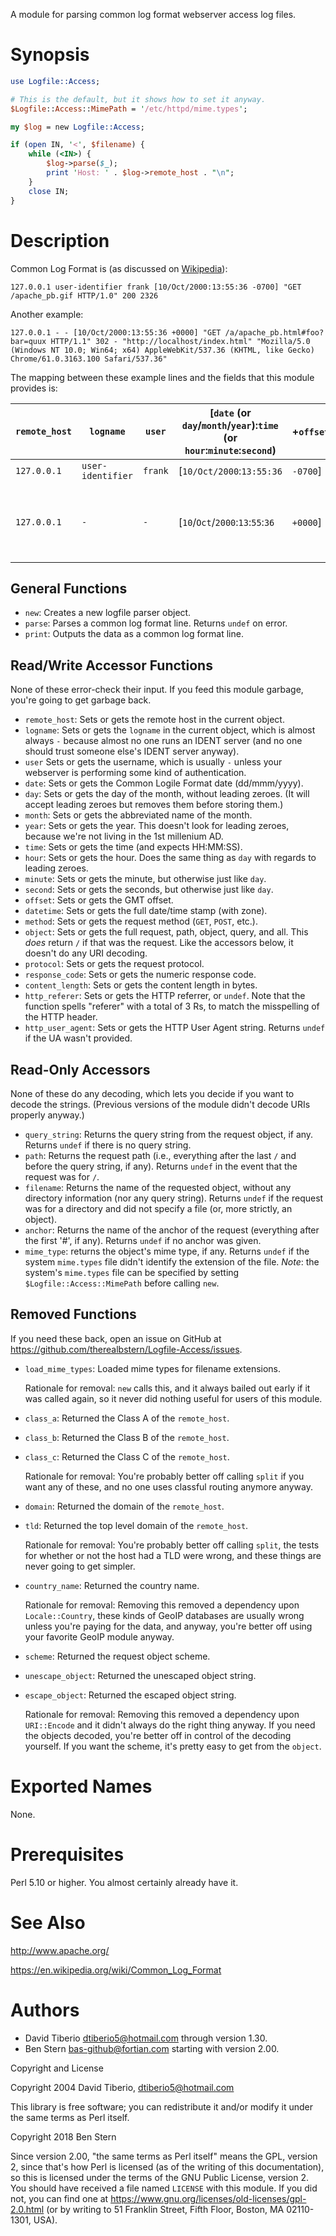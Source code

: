 A module for parsing common log format webserver access log files.

# Synopsis

```perl
use Logfile::Access;

# This is the default, but it shows how to set it anyway.
$Logfile::Access::MimePath = '/etc/httpd/mime.types';

my $log = new Logfile::Access;

if (open IN, '<', $filename) {
    while (<IN>) {
        $log->parse($_);
        print 'Host: ' . $log->remote_host . "\n";
    }
    close IN;
}
```

# Description

Common Log Format is (as discussed on [Wikipedia](https://en.wikipedia.org/wiki/Common_Log_Format)):

`127.0.0.1 user-identifier frank [10/Oct/2000:13:55:36 -0700] "GET /apache_pb.gif HTTP/1.0" 200 2326`

Another example:

`127.0.0.1 - - [10/Oct/2000:13:55:36 +0000] "GET /a/apache_pb.html#foo?bar=quux HTTP/1.1" 302 - "http://localhost/index.html" "Mozilla/5.0 (Windows NT 10.0; Win64; x64) AppleWebKit/537.36 (KHTML, like Gecko) Chrome/61.0.3163.100 Safari/537.36"`

The mapping between these example lines and the fields that this module provides is:

`remote_host` | `logname` | `user` | [`date` (or `day`/`month`/`year`):`time` (or `hour`:`minute`:`second`) | +`offset`] | "`method` | `object` (or `path`/`filename`#`anchor`?`query_string`) | `protocol`" | `response_code` | `content_length` | `http_referer` | `http_user_agent`
--------------|-----------|--------|-----------------------------------------------------------------------|-------------|-----------|---------------------------------------------------------|-------------|-----------------|------------------|----------------|------------------
`127.0.0.1` | `user-identifier` | `frank` | [`10/Oct/2000`:`13:55:36` | `-0700`] | "`GET` | `/apache_pb.gif` | `HTTP/1.0`" | `200` | `2326`
`127.0.0.1` | `-` | `-` | [`10`/`Oct`/`2000`:`13`:`55`:`36` | `+0000`] | "`GET` | `/a`/`apache_pb.html`#`foo`?`bar=quux` | `HTTP/1.1`" | `302` | `-` | "`http://localhost/index.html`" | "`Mozilla/5.0 (Windows NT 10.0; Win64; x64) AppleWebKit/537.36 (KHTML, like Gecko) Chrome/61.0.3163.100 Safari/537.36`"

## General Functions

* `new`: Creates a new logfile parser object.
* `parse`: Parses a common log format line.  Returns `undef` on error.
* `print`: Outputs the data as a common log format line.

## Read/Write Accessor Functions

None of these error-check their input. If you feed this module garbage, you're
going to get garbage back.

* `remote_host`: Sets or gets the remote host in the current object.
* `logname`: Sets or gets the `logname` in the current object, which is almost
  always `-` because almost no one runs an IDENT server (and no one should trust
  someone else's IDENT server anyway).
* `user` Sets or gets the username, which is usually `-` unless your webserver
  is performing some kind of authentication.
* `date`: Sets or gets the Common Logile Format date (dd/mmm/yyyy).
* `day`: Sets or gets the day of the month, without leading zeroes.  (It will
  accept leading zeroes but removes them before storing them.)
* `month`: Sets or gets the abbreviated name of the month.
* `year`: Sets or gets the year. This doesn't look for leading zeroes,
  because we're not living in the 1st millenium AD.
* `time`: Sets or gets the time (and expects HH:MM:SS).
* `hour`: Sets or gets the hour.  Does the same thing as `day` with regards to
  leading zeroes.
* `minute`: Sets or gets the minute, but otherwise just like `day`.
* `second`: Sets or gets the seconds, but otherwise just like `day`.
* `offset`: Sets or gets the GMT offset.
* `datetime`: Sets or gets the full date/time stamp (with zone).
* `method`: Sets or gets the request method (`GET`, `POST`, etc.).
* `object`: Sets or gets the full request, path, object, query, and all.  This
  *does* return `/` if that was the request.  Like the accessors below, it
  doesn't do any URI decoding.
* `protocol`: Sets or gets the request protocol.
* `response_code`: Sets or gets the numeric response code.
* `content_length`: Sets or gets the content length in bytes.
* `http_referer`: Sets or gets the HTTP referrer, or `undef`.  Note that the
  function spells "referer" with a total of 3 Rs, to match the misspelling of
  the HTTP header.
* `http_user_agent`: Sets or gets the HTTP User Agent string.  Returns `undef`
  if the UA wasn't provided.

## Read-Only Accessors

None of these do any decoding, which lets you decide if you want to decode the
strings.  (Previous versions of the module didn't decode URIs properly anyway.)

* `query_string`: Returns the query string from the request object, if any.
  Returns `undef` if there is no query string.
* `path`: Returns the request path (i.e., everything after the last `/` and
  before the query string, if any).  Returns `undef` in the event that the
  request was for `/`.
* `filename`: Returns the name of the requested object, without any directory
  information (nor any query string).  Returns `undef` if the request was for a
  directory and did not specify a file (or, more strictly, an object).
* `anchor`: Returns the name of the anchor of the request (everything after the
  first '#', if any).  Returns `undef` if no anchor was given.
* `mime_type`: returns the object's mime type, if any.  Returns `undef` if the
  system `mime.types` file didn't identify the extension of the file.  *Note*:
  the system's `mime.types` file can be specified by setting
  `$Logfile::Access::MimePath` before calling `new`.

## Removed Functions

If you need these back, open an issue on GitHub at
<https://github.com/therealbstern/Logfile-Access/issues>.

* `load_mime_types`: Loaded mime types for filename extensions.

  Rationale for removal: `new` calls this, and it always bailed out early if it
  was called again, so it never did nothing useful for users of this module.

* `class_a`: Returned the Class A of the `remote_host`.
* `class_b`: Returned the Class B of the `remote_host`.
* `class_c`: Returned the Class C of the `remote_host`.

  Rationale for removal: You're probably better off calling `split` if you want
  any of these, and no one uses classful routing anymore anyway.

* `domain`: Returned the domain of the `remote_host`.
* `tld`: Returned the top level domain of the `remote_host`.

  Rationale for removal: You're probably better off calling `split`, the tests
  for whether or not the host had a TLD were wrong, and these things are never
  going to get simpler.

* `country_name`: Returned the country name.

  Rationale for removal: Removing this removed a dependency upon
  `Locale::Country`, these kinds of GeoIP databases are usually wrong unless
  you're paying for the data, and anyway, you're better off using your favorite
  GeoIP module anyway.

* `scheme`: Returned the request object scheme.
* `unescape_object`: Returned the unescaped object string.
* `escape_object`: Returned the escaped object string.

  Rationale for removal: Removing this removed a dependency upon `URI::Encode`
  and it didn't always do the right thing anyway.  If you need the objects
  decoded, you're better off in control of the decoding yourself.  If you want
  the scheme, it's pretty easy to get from the `object`.

# Exported Names

None.

# Prerequisites

Perl 5.10 or higher.  You almost certainly already have it.

# See Also

<http://www.apache.org/>

<https://en.wikipedia.org/wiki/Common_Log_Format>

# Authors

- David Tiberio <dtiberio5@hotmail.com> through version 1.30.
- Ben Stern <bas-github@fortian.com> starting with version 2.00.

Copyright and License

Copyright 2004 David Tiberio, dtiberio5@hotmail.com

This library is free software; you can redistribute it and/or modify it under
the same terms as Perl itself.

Copyright 2018 Ben Stern

Since version 2.00, "the same terms as Perl itself" means the GPL, version 2,
since that's how Perl is licensed (as of the writing of this documentation), so
this is licensed under the terms of the GNU Public License, version 2.  You
should have received a file named `LICENSE` with this module.  If you did not,
you can find one at <https://www.gnu.org/licenses/old-licenses/gpl-2.0.html> (or
by writing to 51 Franklin Street, Fifth Floor, Boston, MA 02110-1301, USA).

